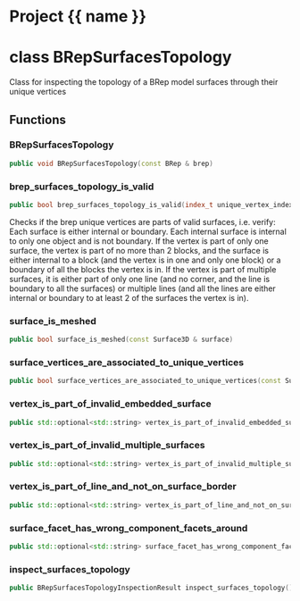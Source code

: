 <script setup>
import {useRoute} from 'vitepress'
const {path} = useRoute()
const tokens = path.split('/')
const words = tokens[2].split('-');
for (let i = 0; i < words.length; i++) {
    words[i] = words[i].charAt(0).toUpperCase() + words[i].slice(1);
    words[i] = words[i].replace('geode', 'Geode')
}
const name = words.join('-');
</script>
# Project {{ name }}

# class BRepSurfacesTopology


 Class for inspecting the topology of a BRep model surfaces through their unique vertices



## Functions

### BRepSurfacesTopology

```cpp
public void BRepSurfacesTopology(const BRep & brep)
```


### brep_surfaces_topology_is_valid

```cpp
public bool brep_surfaces_topology_is_valid(index_t unique_vertex_index)
```


 Checks if the brep unique vertices are parts of valid surfaces, i.e. verify: Each surface is either internal or boundary. Each internal surface is internal to only one object and is not boundary. If the vertex is part of only one surface, the vertex is part of no more than 2 blocks, and the surface is either internal to a block (and the vertex is in one and only one block) or a boundary of all the blocks the vertex is in. If the vertex is part of multiple surfaces, it is either part of only one line (and no corner, and the line is boundary to all the surfaces) or multiple lines (and all the lines are either internal or boundary to at least 2 of the surfaces the vertex is in).

### surface_is_meshed

```cpp
public bool surface_is_meshed(const Surface3D & surface)
```


### surface_vertices_are_associated_to_unique_vertices

```cpp
public bool surface_vertices_are_associated_to_unique_vertices(const Surface3D & surface)
```


### vertex_is_part_of_invalid_embedded_surface

```cpp
public std::optional<std::string> vertex_is_part_of_invalid_embedded_surface(index_t unique_vertex_index)
```


### vertex_is_part_of_invalid_multiple_surfaces

```cpp
public std::optional<std::string> vertex_is_part_of_invalid_multiple_surfaces(index_t unique_vertex_index)
```


### vertex_is_part_of_line_and_not_on_surface_border

```cpp
public std::optional<std::string> vertex_is_part_of_line_and_not_on_surface_border(index_t unique_vertex_index)
```


### surface_facet_has_wrong_component_facets_around

```cpp
public std::optional<std::string> surface_facet_has_wrong_component_facets_around(const Surface3D & line, const index_t facet_index)
```


### inspect_surfaces_topology

```cpp
public BRepSurfacesTopologyInspectionResult inspect_surfaces_topology()
```




